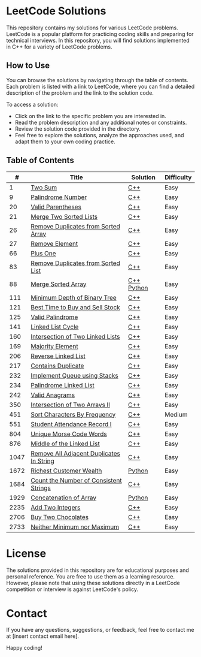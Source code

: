 # LeetCode Solutions 

This repository contains my solutions for various LeetCode problems. LeetCode is a popular platform for practicing coding skills and preparing for technical interviews. In this repository, you will find solutions implemented in C++ for a variety of LeetCode problems.

 ## How to Use
You can browse the solutions by navigating through the table of contents. Each problem is listed with a link to LeetCode, where you can find a detailed description of the problem and the link to the solution code.

To access a solution:
- Click on the link to the specific problem you are interested in.
- Read the problem description and any additional notes or constraints.
- Review the solution code provided in the directory.
- Feel free to explore the solutions, analyze the approaches used, and adapt them to your own coding practice.

## Table of Contents 

| # | Title | Solution | Difficulty |
|---| ----- | -------- | ---------- |
|1|[Two Sum](https://leetcode.com/problems/two-sum/)| [C++](LeetCode1.cpp) |Easy|
|9|[Palindrome Number](https://leetcode.com/problems/palindrome-number/)| [C++](LeetCode9.cpp) |Easy|
|20|[Valid Parentheses](https://leetcode.com/problems/valid-parentheses/description/)| [C++](LeetCode20.cpp) |Easy|
|21|[Merge Two Sorted Lists](https://leetcode.com/problems/merge-two-sorted-lists/)| [C++](LeetCode21.cpp) |Easy|
|26|[Remove Duplicates from Sorted Array](https://leetcode.com/problems/remove-duplicates-from-sorted-array/)| [C++](LeetCode26.cpp) |Easy|
|27|[Remove Element](https://leetcode.com/problems/remove-element/)| [C++](LeetCode27.cpp) |Easy|
|66|[Plus One](https://leetcode.com/problems/plus-one/)| [C++](LeetCode66.cpp) |Easy|
|83|[Remove Duplicates from Sorted List](https://leetcode.com/problems/remove-duplicates-from-sorted-list/)| [C++](LeetCode83.cpp) |Easy|
|88|[Merge Sorted Array](https://leetcode.com/problems/merge-sorted-array/description/)| [C++](LeetCode88.cpp) [Python](LeetCode88.py) |Easy|
|111|[Minimum Depth of Binary Tree](https://leetcode.com/problems/minimum-depth-of-binary-tree/)| [C++](LeetCode111.cpp) |Easy|
|121|[Best Time to Buy and Sell Stock](https://leetcode.com/problems/best-time-to-buy-and-sell-stock/description/)| [C++](LeetCode121.cpp) |Easy|
|125|[Valid Palindrome](https://leetcode.com/problems/valid-palindrome/)| [C++](LeetCode125.cpp) |Easy|
|141|[Linked List Cycle](https://leetcode.com/problems/linked-list-cycle/)| [C++](LeetCode141.cpp) |Easy|
|160|[Intersection of Two Linked Lists](https://leetcode.com/problems/intersection-of-two-linked-lists/)| [C++](LeetCode160.cpp) |Easy|
|169|[Majority Element](https://leetcode.com/problems/majority-element/description/)| [C++](LeetCode169.cpp) |Easy|
|206|[Reverse Linked List](https://leetcode.com/problems/reverse-linked-list/)| [C++](LeetCode206.cpp) |Easy|
|217|[Contains Duplicate](https://leetcode.com/problems/contains-duplicate/)| [C++](LeetCode217.cpp) |Easy|
|232|[Implement Queue using Stacks](https://leetcode.com/problems/implement-queue-using-stacks/)| [C++](LeetCode232.cpp) |Easy|
|234|[Palindrome Linked List](https://leetcode.com/problems/palindrome-linked-list/)| [C++](LeetCode234.cpp) |Easy|
|242|[Valid Anagrams](https://leetcode.com/problems/valid-anagram/)| [C++](LeetCode242.cpp) |Easy|
|350|[ Intersection of Two Arrays II](https://leetcode.com/problems/palindrome-linked-list/)| [C++](LeetCode350.cpp) |Easy|
|451|[Sort Characters By Frequency](https://leetcode.com/problems/sort-characters-by-frequency/)| [C++](LeetCode451.cpp) |Medium|
|551|[Student Attendance Record I](https://leetcode.com/problems/student-attendance-record-i/)| [C++](LeetCode551.cpp) |Easy|
|804|[Unique Morse Code Words](https://leetcode.com/problems/unique-morse-code-words/)| [C++](LeetCode804.cpp) |Easy|
|876|[Middle of the Linked List](https://leetcode.com/problems/middle-of-the-linked-list/)| [C++](LeetCode876.cpp) |Easy|
|1047|[Remove All Adjacent Duplicates In String](https://leetcode.com/problems/intersection-of-two-arrays-ii/)| [C++](LeetCode1047.cpp) |Easy|
|1672|[Richest Customer Wealth](https://leetcode.com/problems/richest-customer-wealth/)| [Python](LeetCode1672.py) |Easy|
|1684|[Count the Number of Consistent Strings](https://leetcode.com/problems/count-the-number-of-consistent-strings/)| [C++](LeetCode1684.cpp) |Easy|
|1929|[Concatenation of Array](https://leetcode.com/problems/concatenation-of-array/)| [Python](LeetCode1929.py) |Easy|
|2235|[Add Two Integers](https://leetcode.com/problems/add-two-integers/)| [C++](LeetCode2235.cpp) |Easy|
|2706|[Buy Two Chocolates](https://leetcode.com/problems/buy-two-chocolates/)| [C++](LeetCode2706.cpp) |Easy|
|2733|[Neither Minimum nor Maximum](https://leetcode.com/problems/neither-minimum-nor-maximum/)| [C++](LeetCode2733.cpp) |Easy|


# License
The solutions provided in this repository are for educational purposes and personal reference. You are free to use them as a learning resource. However, please note that using these solutions directly in a LeetCode competition or interview is against LeetCode's policy.

# Contact
If you have any questions, suggestions, or feedback, feel free to contact me at [insert contact email here].

Happy coding!

